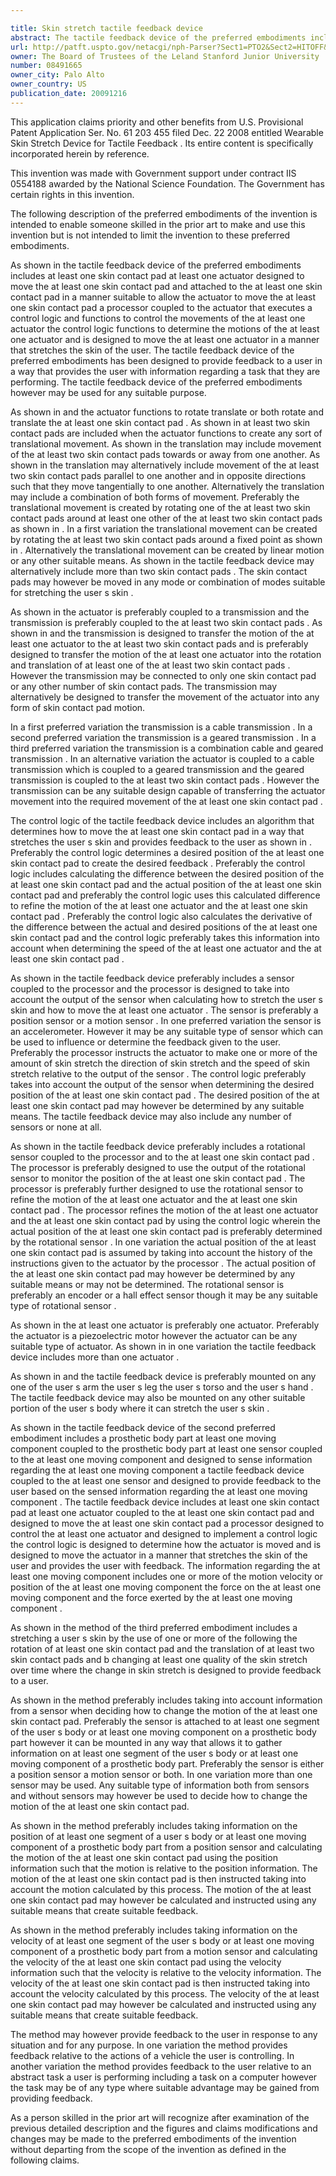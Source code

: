 ```yaml
---

title: Skin stretch tactile feedback device
abstract: The tactile feedback device of the preferred embodiments includes at least one skin contact pad; at least one actuator designed to move the at least one skin contact pad and attached to the at least one skin contact pad in a manner suitable to allow the actuator to move the at least one skin contact pad; a processor coupled to the actuator that executes a control logic and functions to control the movements of the at least one actuator; the control logic functions to determine the motions of the at least one actuator and is designed to move the at least one actuator in a manner that stretches the skin of the user. The tactile feedback device of the preferred embodiments has been designed to provide feedback to a user in a way that provides the user with information regarding a task that they are performing. The tactile feedback device of the preferred embodiments, however, may be used for any suitable purpose.
url: http://patft.uspto.gov/netacgi/nph-Parser?Sect1=PTO2&Sect2=HITOFF&p=1&u=%2Fnetahtml%2FPTO%2Fsearch-adv.htm&r=1&f=G&l=50&d=PALL&S1=08491665&OS=08491665&RS=08491665
owner: The Board of Trustees of the Leland Stanford Junior University
number: 08491665
owner_city: Palo Alto
owner_country: US
publication_date: 20091216
---
```

This application claims priority and other benefits from U.S. Provisional Patent Application Ser. No. 61 203 455 filed Dec. 22 2008 entitled Wearable Skin Stretch Device for Tactile Feedback . Its entire content is specifically incorporated herein by reference.

This invention was made with Government support under contract IIS 0554188 awarded by the National Science Foundation. The Government has certain rights in this invention.

The following description of the preferred embodiments of the invention is intended to enable someone skilled in the prior art to make and use this invention but is not intended to limit the invention to these preferred embodiments.

As shown in the tactile feedback device of the preferred embodiments includes at least one skin contact pad at least one actuator designed to move the at least one skin contact pad and attached to the at least one skin contact pad in a manner suitable to allow the actuator to move the at least one skin contact pad a processor coupled to the actuator that executes a control logic and functions to control the movements of the at least one actuator the control logic functions to determine the motions of the at least one actuator and is designed to move the at least one actuator in a manner that stretches the skin of the user. The tactile feedback device of the preferred embodiments has been designed to provide feedback to a user in a way that provides the user with information regarding a task that they are performing. The tactile feedback device of the preferred embodiments however may be used for any suitable purpose.

As shown in and the actuator functions to rotate translate or both rotate and translate the at least one skin contact pad . As shown in at least two skin contact pads are included when the actuator functions to create any sort of translational movement. As shown in the translation may include movement of the at least two skin contact pads towards or away from one another. As shown in the translation may alternatively include movement of the at least two skin contact pads parallel to one another and in opposite directions such that they move tangentially to one another. Alternatively the translation may include a combination of both forms of movement. Preferably the translational movement is created by rotating one of the at least two skin contact pads around at least one other of the at least two skin contact pads as shown in . In a first variation the translational movement can be created by rotating the at least two skin contact pads around a fixed point as shown in . Alternatively the translational movement can be created by linear motion or any other suitable means. As shown in the tactile feedback device may alternatively include more than two skin contact pads . The skin contact pads may however be moved in any mode or combination of modes suitable for stretching the user s skin .

As shown in the actuator is preferably coupled to a transmission and the transmission is preferably coupled to the at least two skin contact pads . As shown in and the transmission is designed to transfer the motion of the at least one actuator to the at least two skin contact pads and is preferably designed to transfer the motion of the at least one actuator into the rotation and translation of at least one of the at least two skin contact pads . However the transmission may be connected to only one skin contact pad or any other number of skin contact pads. The transmission may alternatively be designed to transfer the movement of the actuator into any form of skin contact pad motion.

In a first preferred variation the transmission is a cable transmission . In a second preferred variation the transmission is a geared transmission . In a third preferred variation the transmission is a combination cable and geared transmission . In an alternative variation the actuator is coupled to a cable transmission which is coupled to a geared transmission and the geared transmission is coupled to the at least two skin contact pads . However the transmission can be any suitable design capable of transferring the actuator movement into the required movement of the at least one skin contact pad .

The control logic of the tactile feedback device includes an algorithm that determines how to move the at least one skin contact pad in a way that stretches the user s skin and provides feedback to the user as shown in . Preferably the control logic determines a desired position of the at least one skin contact pad to create the desired feedback . Preferably the control logic includes calculating the difference between the desired position of the at least one skin contact pad and the actual position of the at least one skin contact pad and preferably the control logic uses this calculated difference to refine the motion of the at least one actuator and the at least one skin contact pad . Preferably the control logic also calculates the derivative of the difference between the actual and desired positions of the at least one skin contact pad and the control logic preferably takes this information into account when determining the speed of the at least one actuator and the at least one skin contact pad .

As shown in the tactile feedback device preferably includes a sensor coupled to the processor and the processor is designed to take into account the output of the sensor when calculating how to stretch the user s skin and how to move the at least one actuator . The sensor is preferably a position sensor or a motion sensor . In one preferred variation the sensor is an accelerometer. However it may be any suitable type of sensor which can be used to influence or determine the feedback given to the user. Preferably the processor instructs the actuator to make one or more of the amount of skin stretch the direction of skin stretch and the speed of skin stretch relative to the output of the sensor . The control logic preferably takes into account the output of the sensor when determining the desired position of the at least one skin contact pad . The desired position of the at least one skin contact pad may however be determined by any suitable means. The tactile feedback device may also include any number of sensors or none at all.

As shown in the tactile feedback device preferably includes a rotational sensor coupled to the processor and to the at least one skin contact pad . The processor is preferably designed to use the output of the rotational sensor to monitor the position of the at least one skin contact pad . The processor is preferably further designed to use the rotational sensor to refine the motion of the at least one actuator and the at least one skin contact pad . The processor refines the motion of the at least one actuator and the at least one skin contact pad by using the control logic wherein the actual position of the at least one skin contact pad is preferably determined by the rotational sensor . In one variation the actual position of the at least one skin contact pad is assumed by taking into account the history of the instructions given to the actuator by the processor . The actual position of the at least one skin contact pad may however be determined by any suitable means or may not be determined. The rotational sensor is preferably an encoder or a hall effect sensor though it may be any suitable type of rotational sensor .

As shown in the at least one actuator is preferably one actuator. Preferably the actuator is a piezoelectric motor however the actuator can be any suitable type of actuator. As shown in in one variation the tactile feedback device includes more than one actuator .

As shown in and the tactile feedback device is preferably mounted on any one of the user s arm the user s leg the user s torso and the user s hand . The tactile feedback device may also be mounted on any other suitable portion of the user s body where it can stretch the user s skin .

As shown in the tactile feedback device of the second preferred embodiment includes a prosthetic body part at least one moving component coupled to the prosthetic body part at least one sensor coupled to the at least one moving component and designed to sense information regarding the at least one moving component a tactile feedback device coupled to the at least one sensor and designed to provide feedback to the user based on the sensed information regarding the at least one moving component . The tactile feedback device includes at least one skin contact pad at least one actuator coupled to the at least one skin contact pad and designed to move the at least one skin contact pad a processor designed to control the at least one actuator and designed to implement a control logic the control logic is designed to determine how the actuator is moved and is designed to move the actuator in a manner that stretches the skin of the user and provides the user with feedback. The information regarding the at least one moving component includes one or more of the motion velocity or position of the at least one moving component the force on the at least one moving component and the force exerted by the at least one moving component .

As shown in the method of the third preferred embodiment includes a stretching a user s skin by the use of one or more of the following the rotation of at least one skin contact pad and the translation of at least two skin contact pads and b changing at least one quality of the skin stretch over time where the change in skin stretch is designed to provide feedback to a user.

As shown in the method preferably includes taking into account information from a sensor when deciding how to change the motion of the at least one skin contact pad. Preferably the sensor is attached to at least one segment of the user s body or at least one moving component on a prosthetic body part however it can be mounted in any way that allows it to gather information on at least one segment of the user s body or at least one moving component of a prosthetic body part. Preferably the sensor is either a position sensor a motion sensor or both. In one variation more than one sensor may be used. Any suitable type of information both from sensors and without sensors may however be used to decide how to change the motion of the at least one skin contact pad.

As shown in the method preferably includes taking information on the position of at least one segment of a user s body or at least one moving component of a prosthetic body part from a position sensor and calculating the motion of the at least one skin contact pad using the position information such that the motion is relative to the position information. The motion of the at least one skin contact pad is then instructed taking into account the motion calculated by this process. The motion of the at least one skin contact pad may however be calculated and instructed using any suitable means that create suitable feedback.

As shown in the method preferably includes taking information on the velocity of at least one segment of the user s body or at least one moving component of a prosthetic body part from a motion sensor and calculating the velocity of the at least one skin contact pad using the velocity information such that the velocity is relative to the velocity information. The velocity of the at least one skin contact pad is then instructed taking into account the velocity calculated by this process. The velocity of the at least one skin contact pad may however be calculated and instructed using any suitable means that create suitable feedback.

The method may however provide feedback to the user in response to any situation and for any purpose. In one variation the method provides feedback relative to the actions of a vehicle the user is controlling. In another variation the method provides feedback to the user relative to an abstract task a user is performing including a task on a computer however the task may be of any type where suitable advantage may be gained from providing feedback.

As a person skilled in the prior art will recognize after examination of the previous detailed description and the figures and claims modifications and changes may be made to the preferred embodiments of the invention without departing from the scope of the invention as defined in the following claims.

